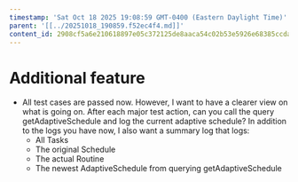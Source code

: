 ```yaml
---
timestamp: 'Sat Oct 18 2025 19:08:59 GMT-0400 (Eastern Daylight Time)'
parent: '[[../20251018_190859.f52ec4f4.md]]'
content_id: 2908cf5a6e210618897e05c372125de8aaca54c02b53e5926e68385ccdaa4f26
---
```


# Additional feature

* All test cases are passed now. However, I want to have a clearer view on what is going on. After each major test action, can you call the query getAdaptiveSchedule and log the current adaptive schedule? In addition to the logs you have now, I also want a summary log that logs:
  * All Tasks
  * The original Schedule
  * The actual Routine
  * The newest AdaptiveSchedule from querying getAdaptiveSchedule

